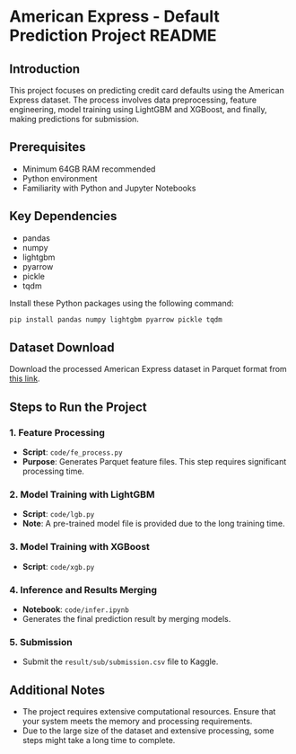 
# American Express - Default Prediction Project README

## Introduction
This project focuses on predicting credit card defaults using the American Express dataset. The process involves data preprocessing, feature engineering, model training using LightGBM and XGBoost, and finally, making predictions for submission.

## Prerequisites
- Minimum 64GB RAM recommended
- Python environment
- Familiarity with Python and Jupyter Notebooks

## Key Dependencies
- pandas
- numpy
- lightgbm
- pyarrow
- pickle
- tqdm

Install these Python packages using the following command:
```bash
pip install pandas numpy lightgbm pyarrow pickle tqdm
```

## Dataset Download
Download the processed American Express dataset in Parquet format from [this link](https://www.kaggle.com/datasets/raddar/amex-data-integer-dtypes-parquet-format).

## Steps to Run the Project

### 1. Feature Processing
- **Script**: `code/fe_process.py`
- **Purpose**: Generates Parquet feature files. This step requires significant processing time.

### 2. Model Training with LightGBM
- **Script**: `code/lgb.py`
- **Note**: A pre-trained model file is provided due to the long training time.

### 3. Model Training with XGBoost
- **Script**: `code/xgb.py`

### 4. Inference and Results Merging
- **Notebook**: `code/infer.ipynb`
- Generates the final prediction result by merging models.

### 5. Submission
- Submit the `result/sub/submission.csv` file to Kaggle.

## Additional Notes
- The project requires extensive computational resources. Ensure that your system meets the memory and processing requirements.
- Due to the large size of the dataset and extensive processing, some steps might take a long time to complete.

